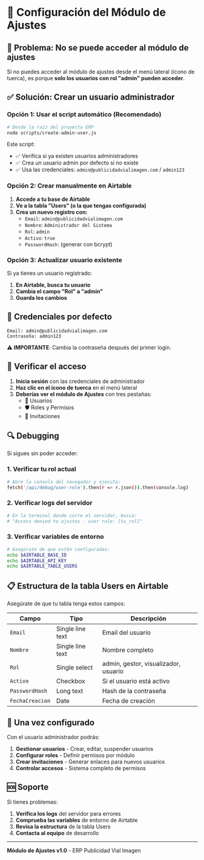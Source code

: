 # 🔧 Configuración del Módulo de Ajustes

## 🚨 Problema: No se puede acceder al módulo de ajustes

Si no puedes acceder al módulo de ajustes desde el menú lateral (ícono de tuerca), es porque **solo los usuarios con rol "admin" pueden acceder**.

## ✅ Solución: Crear un usuario administrador

### Opción 1: Usar el script automático (Recomendado)

```bash
# Desde la raíz del proyecto ERP
node scripts/create-admin-user.js
```

Este script:
- ✅ Verifica si ya existen usuarios administradores
- ✅ Crea un usuario admin por defecto si no existe
- ✅ Usa las credenciales: `admin@publicidadvialimagen.com` / `admin123`

### Opción 2: Crear manualmente en Airtable

1. **Accede a tu base de Airtable**
2. **Ve a la tabla "Users" (o la que tengas configurada)**
3. **Crea un nuevo registro con:**
   - `Email`: `admin@publicidadvialimagen.com`
   - `Nombre`: `Administrador del Sistema`
   - `Rol`: `admin`
   - `Activo`: `true`
   - `PasswordHash`: (generar con bcrypt)

### Opción 3: Actualizar usuario existente

Si ya tienes un usuario registrado:

1. **En Airtable, busca tu usuario**
2. **Cambia el campo "Rol" a "admin"**
3. **Guarda los cambios**

## 🔐 Credenciales por defecto

```
Email: admin@publicidadvialimagen.com
Contraseña: admin123
```

⚠️ **IMPORTANTE**: Cambia la contraseña después del primer login.

## 🎯 Verificar el acceso

1. **Inicia sesión** con las credenciales de administrador
2. **Haz clic en el ícono de tuerca** en el menú lateral
3. **Deberías ver el módulo de Ajustes** con tres pestañas:
   - 👥 Usuarios
   - 🛡️ Roles y Permisos  
   - 📧 Invitaciones

## 🔍 Debugging

Si sigues sin poder acceder:

### 1. Verificar tu rol actual
```bash
# Abre la consola del navegador y ejecuta:
fetch('/api/debug/user-role').then(r => r.json()).then(console.log)
```

### 2. Verificar logs del servidor
```bash
# En la terminal donde corre el servidor, busca:
# "Access denied to ajustes - user role: [tu_rol]"
```

### 3. Verificar variables de entorno
```bash
# Asegúrate de que estén configuradas:
echo $AIRTABLE_BASE_ID
echo $AIRTABLE_API_KEY
echo $AIRTABLE_TABLE_USERS
```

## 📋 Estructura de la tabla Users en Airtable

Asegúrate de que tu tabla tenga estos campos:

| Campo | Tipo | Descripción |
|-------|------|-------------|
| `Email` | Single line text | Email del usuario |
| `Nombre` | Single line text | Nombre completo |
| `Rol` | Single select | admin, gestor, visualizador, usuario |
| `Activo` | Checkbox | Si el usuario está activo |
| `PasswordHash` | Long text | Hash de la contraseña |
| `FechaCreacion` | Date | Fecha de creación |

## 🚀 Una vez configurado

Con el usuario administrador podrás:

1. **Gestionar usuarios** - Crear, editar, suspender usuarios
2. **Configurar roles** - Definir permisos por módulo
3. **Crear invitaciones** - Generar enlaces para nuevos usuarios
4. **Controlar accesos** - Sistema completo de permisos

## 🆘 Soporte

Si tienes problemas:

1. **Verifica los logs** del servidor para errores
2. **Comprueba las variables** de entorno de Airtable
3. **Revisa la estructura** de la tabla Users
4. **Contacta al equipo** de desarrollo

---
**Módulo de Ajustes v1.0** - ERP Publicidad Vial Imagen
